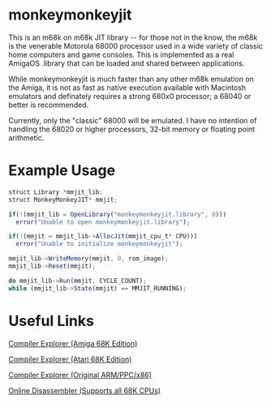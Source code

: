 # monkeymonkeyjit
This is an m68k on m68k JIT library -- for those not in the know, the m68k is the venerable Motorola 68000 processor used in a wide variety of classic home computers and game consoles. This is implemented as a real AmigaOS .library that can be loaded and shared between applications.

While monkeymonkeyjit is much faster than any other m68k emulation on the Amiga, it is not as fast as native execution available with Macintosh emulators and definately requires a strong 680x0 processor; a 68040 or better is recommended.

Currently, only the "classic" 68000 will be emulated. I have no intention of handling the 68020 or higher processors, 32-bit memory or floating point arithmetic.

# Example Usage

```javascript
struct Library *mmjit_lib;
struct MonkeyMonkeyJIT* mmjit;

if(!(mmjit_lib = OpenLibrary("monkeymonkeyjit.library", 0)))
  error("Unable to open monkeymonkeyjit.library");

if(!(mmjit = mmjit_lib->AllocJit(mmjit_cpu_t* CPU)))
  error("Unable to initialize monkeymonkeyjit");

mmjit_lib->WriteMemory(mmjit, 0, rom_image);
mmjit_lib->Reset(mmjit);

do mmjit_lib->Run(mmjit, CYCLE_COUNT);
while (mmjit_lib->State(mmjit) == MMJIT_RUNNING);
```

# Useful Links
[Compiler Explorer (Amiga 68K Edition)](https://franke.ms/cex)

[Compiler Explorer (Atari 68K Edition)](http://brownbot.mooo.com/)

[Compiler Explorer (Original ARM/PPC/x86)](https://godbolt.org/)

[Online Disassembler (Supports all 68K CPUs)](https://onlinedisassembler.com/odaweb/)




